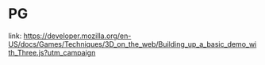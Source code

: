 # PG

link: https://developer.mozilla.org/en-US/docs/Games/Techniques/3D_on_the_web/Building_up_a_basic_demo_with_Three.js?utm_campaign